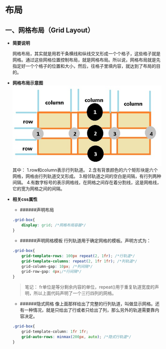 # 布局

## 一、网格布局（Grid Layout）
* __简要说明__  

    网格布局，其实就是用若干条横线和纵线交叉形成一个个格子，这些格子就是网格。通过这些网格位置控制布局，就是网格布局。所以说，网格布局就是先指定好一个个格子的位置和大小，然后，往格子里填内容，就达到了布局的目的。
    
* __网格布局示意图__
![网格示意图](./imgs/grid.jpg)
其中：
1.row和column表示行列轨道。
2.含有背景颜色的六个矩形块是六个网格，网格由行列轨道交叉形成。
3.相邻轨道之间的空白是间隔，有行列两种间隔。
4.有数字标号的表示网格线，在网格之间存在着分割线，这是网格线，它的宽为网格之间的间隔。
* __相关css属性__
    * ######声明布局
    ```css
    .grid-box{
        display: grid; /*网格布局容器*/
    }
    ```
    * ######声明网格模板
    行列轨道用于确定网格的模板。声明方式为：
    ```css
    .grid-box{
        grid-template-rows: 100px repeat(2, 1fr); /*行轨道*/
        grid-template-columns: repeat(2, 1fr 1fr); /*列轨道*/
        grid-column-gap: 10px; /*列间隔*/
        grid-row-gap: 4px;/*行间隔*/
    }
    ```
    > 笔记：
    > fr单位是等分剩余内容的单位，repeat()用于重复轨道宽度的声明，所以上面代码声明了一个三行四列的网格。
    * ######隐式网格
    像上面那样给出了完整的行列轨道，叫做显示网格。还有一种情况，就是只给出了行或者只给出了列，那么另外的轨道需要靠内容决定。
    ```css
    .grid-box{
        grid-template-column: 1fr 1fr;
        grid-auto-rows: minmax(200px, auto); /*隐式行轨道*/
    }
    ```


